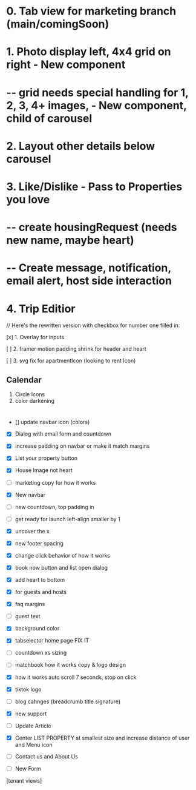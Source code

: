 # 0. Tab view for marketing branch (main/comingSoon)

#

# 1. Photo display left, 4x4 grid on right - New component

# -- grid needs special handling for 1, 2, 3, 4+ images, - New component, child of carousel

#

# 2. Layout other details below carousel

#

# 3. Like/Dislike - Pass to Properties you love

# -- create housingRequest (needs new name, maybe heart)

# -- Create message, notification, email alert, host side interaction

#

# 4. Trip Editior

// Here's the rewritten version with checkbox for number one filled in:

[x] 1. Overlay for inputs

[ ] 2. framer motion padding shrink for header and heart

[ ] 3. svg fix for apartmentIcon (looking to rent Icon)

## Calendar

1. Circle Icons
2. color darkening

#

- [] update navbar icon (colors)
- [x] Dialog with email form and countdown
- [x] increase padding on navbar or make it match margins
- [x] List your property button
- [x] House Image not heart
- [ ] marketing copy for how it works


-[x] New navbar
-[ ] new countdown, top padding in 
-[ ] get ready for launch left-align smaller by 1 
-[x] uncover the x
-[x] new footer spacing 
-[x] change click behavior of how it works 
-[x] book now button and list open dialog
-[x] add heart to bottom
-[x] for guests and hosts


-[x] faq margins
-[ ] guest text
-[x] background color
-[x] tabselector home page FIX IT
-[ ] countdown xs sizing
-[ ] matchbook how it works copy & logo design
-[X] how it works auto scroll 7 seconds, stop on click
-[X] tiktok logo


-[ ] blog cahnges (breadcrumb title signature)
-[X] new support
-[ ] Update Article  
-[X] Center LIST PROPERTY at smallest size and increase distance of user and Menu icon 
-[ ] Contact us and About Us 
-[ ] New Form


[tenant views]



